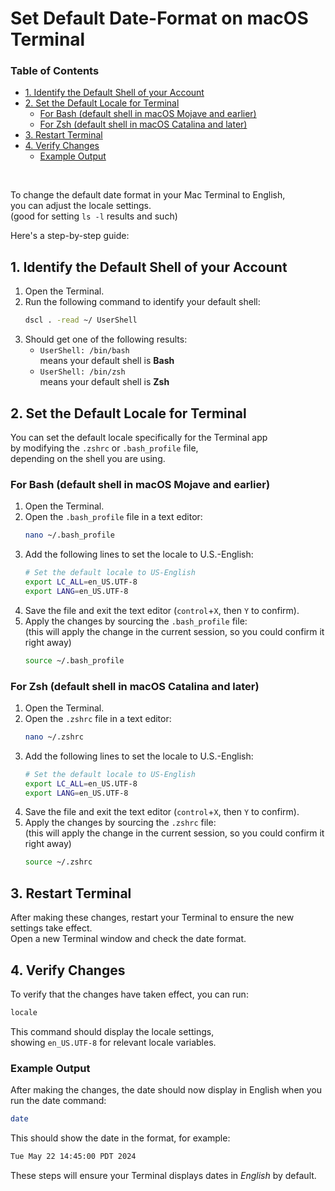 # Set Default Date-Format on macOS Terminal <!-- omit in toc -->

### Table of Contents <!-- omit in toc -->
- [1. Identify the Default Shell of your Account](#1-identify-the-default-shell-of-your-account)
- [2. Set the Default Locale for Terminal](#2-set-the-default-locale-for-terminal)
  - [For Bash (default shell in macOS Mojave and earlier)](#for-bash-default-shell-in-macos-mojave-and-earlier)
  - [For Zsh (default shell in macOS Catalina and later)](#for-zsh-default-shell-in-macos-catalina-and-later)
- [3. Restart Terminal](#3-restart-terminal)
- [4. Verify Changes](#4-verify-changes)
  - [Example Output](#example-output)

&nbsp;

To change the default date format in your Mac Terminal to English, \
you can adjust the locale settings. \
(good for setting `ls -l` results and such)

Here's a step-by-step guide:

## 1. Identify the Default Shell of your Account

1. Open the Terminal.
2. Run the following command to identify your default shell:
    ```sh
    dscl . -read ~/ UserShell
    ```
3. Should get one of the following results:
   - `UserShell: /bin/bash` \
      means your default shell is **Bash**
   - `UserShell: /bin/zsh` \
      means your default shell is **Zsh**

## 2. Set the Default Locale for Terminal

You can set the default locale specifically for the Terminal app \
by modifying the `.zshrc` or `.bash_profile` file, \
depending on the shell you are using.

### For Bash (default shell in macOS Mojave and earlier)

1. Open the Terminal.
2. Open the `.bash_profile` file in a text editor:
    ```sh
    nano ~/.bash_profile
    ```
3. Add the following lines to set the locale to U.S.-English:
    ```sh
    # Set the default locale to US-English
    export LC_ALL=en_US.UTF-8
    export LANG=en_US.UTF-8
    ```
4. Save the file and exit the text editor (`control`+`X`, then `Y` to confirm).
5. Apply the changes by sourcing the `.bash_profile` file: \
   (this will apply the change in the current session, so you could confirm it right away)
    ```sh
    source ~/.bash_profile
    ```

### For Zsh (default shell in macOS Catalina and later)

1. Open the Terminal.
2. Open the `.zshrc` file in a text editor:
    ```sh
    nano ~/.zshrc
    ```
3. Add the following lines to set the locale to U.S.-English:
    ```sh
    # Set the default locale to US-English
    export LC_ALL=en_US.UTF-8
    export LANG=en_US.UTF-8
    ```
4. Save the file and exit the text editor (`control`+`X`, then `Y` to confirm).
5. Apply the changes by sourcing the `.zshrc` file: \
   (this will apply the change in the current session, so you could confirm it right away)
    ```sh
    source ~/.zshrc
    ```

## 3. Restart Terminal

After making these changes, restart your Terminal to ensure the new settings take effect. \
Open a new Terminal window and check the date format.

## 4. Verify Changes

To verify that the changes have taken effect, you can run:

```sh
locale
```
This command should display the locale settings, \
showing `en_US.UTF-8` for relevant locale variables.

### Example Output

After making the changes, the date should now display in English when you run the date command:

```sh
date
```

This should show the date in the format, for example:

```sh
Tue May 22 14:45:00 PDT 2024
```

These steps will ensure your Terminal displays dates in *English* by default.

&nbsp;
